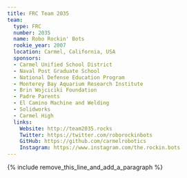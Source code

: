 ```yaml
---
title: FRC Team 2035
team:
  type: FRC
  number: 2035
  name: Robo Rockin' Bots
  rookie_year: 2007
  location: Carmel, California, USA
  sponsors:
  - Carmel Unified School District
  - Naval Post Graduate School
  - National Defense Education Program
  - Monterey Bay Aquarium Research Institute
  - Brin Wojciciki Foundation
  - Padre Parents
  - El Camino Machine and Welding
  - Solidworks
  - Carmel High
  links:
    Website: http://team2035.rocks
    Twitter: https://twitter.com/roborockinbots
    GitHub: https://github.com/carmelrobotics
    Instagram: https://www.instagram.com/the.rockin.bots
---
```


{% include remove_this_line_and_add_a_paragraph %}